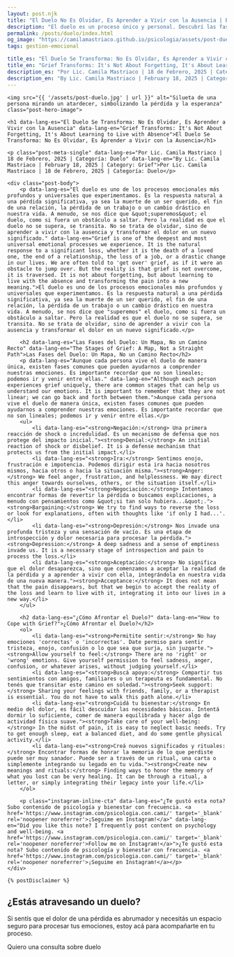```yaml
---
layout: post.njk
title: "El Duelo No Es Olvidar, Es Aprender a Vivir con la Ausencia | Blog Camila Mastriaco"
description: "El duelo es un proceso único y personal. Descubrí las fases del duelo y cómo podés transitarlo de una manera compasiva, aprendiendo a vivir con la ausencia."
permalink: /posts/duelo/index.html
og_image: "https://camilamastriaco.github.io/psicologia/assets/post-duelo.jpg"
tags: gestion-emocional

title_es: "El Duelo Se Transforma: No Es Olvidar, Es Aprender a Vivir con la Ausencia"
title_en: "Grief Transforms: It's Not About Forgetting, It's About Learning to Live with Absence"
description_es: "Por Lic. Camila Mastriaco | 18 de Febrero, 2025 | Categoría: Duelo"
description_en: "By Lic. Camila Mastriaco | February 18, 2025 | Category: Grief"
---
```




    <img src="{{ '/assets/post-duelo.jpg' | url }}" alt="Silueta de una persona mirando un atardecer, simbolizando la pérdida y la esperanza" class="post-hero-image">
    
    <h1 data-lang-es="El Duelo Se Transforma: No Es Olvidar, Es Aprender a Vivir con la Ausencia" data-lang-en="Grief Transforms: It's Not About Forgetting, It's About Learning to Live with Absence">El Duelo Se Transforma: No Es Olvidar, Es Aprender a Vivir con la Ausencia</h1>
<div id="share-buttons-container"></div>

    <p class="post-meta-single" data-lang-es="Por Lic. Camila Mastriaco | 18 de Febrero, 2025 | Categoría: Duelo" data-lang-en="By Lic. Camila Mastriaco | February 18, 2025 | Category: Grief">Por Lic. Camila Mastriaco | 18 de Febrero, 2025 | Categoría: Duelo</p>
    
    <div class="post-body">
        <p data-lang-es="El duelo es uno de los procesos emocionales más profundos y universales que experimentamos. Es la respuesta natural a una pérdida significativa, ya sea la muerte de un ser querido, el fin de una relación, la pérdida de un trabajo o un cambio drástico en nuestra vida. A menudo, se nos dice que &quot;superemos&quot; el duelo, como si fuera un obstáculo a saltar. Pero la realidad es que el duelo no se supera, se transita. No se trata de olvidar, sino de aprender a vivir con la ausencia y transformar el dolor en un nuevo significado." data-lang-en="Grief is one of the deepest and most universal emotional processes we experience. It is the natural response to a significant loss, whether it is the death of a loved one, the end of a relationship, the loss of a job, or a drastic change in our lives. We are often told to 'get over' grief, as if it were an obstacle to jump over. But the reality is that grief is not overcome, it is traversed. It is not about forgetting, but about learning to live with the absence and transforming the pain into a new meaning.">El duelo es uno de los procesos emocionales más profundos y universales que experimentamos. Es la respuesta natural a una pérdida significativa, ya sea la muerte de un ser querido, el fin de una relación, la pérdida de un trabajo o un cambio drástico en nuestra vida. A menudo, se nos dice que "superemos" el duelo, como si fuera un obstáculo a saltar. Pero la realidad es que el duelo no se supera, se transita. No se trata de olvidar, sino de aprender a vivir con la ausencia y transformar el dolor en un nuevo significado.</p>

        <h2 data-lang-es="Las Fases del Duelo: Un Mapa, No un Camino Recto" data-lang-en="The Stages of Grief: A Map, Not a Straight Path">Las Fases del Duelo: Un Mapa, No un Camino Recto</h2>
        <p data-lang-es="Aunque cada persona vive el duelo de manera única, existen fases comunes que pueden ayudarnos a comprender nuestras emociones. Es importante recordar que no son lineales; podemos ir y venir entre ellas." data-lang-en="Although each person experiences grief uniquely, there are common stages that can help us understand our emotions. It is important to remember that they are not linear; we can go back and forth between them.">Aunque cada persona vive el duelo de manera única, existen fases comunes que pueden ayudarnos a comprender nuestras emociones. Es importante recordar que no son lineales; podemos ir y venir entre ellas.</p>
        <ul>
            <li data-lang-es="<strong>Negación:</strong> Una primera reacción de shock o incredulidad. Es un mecanismo de defensa que nos protege del impacto inicial."><strong>Denial:</strong> An initial reaction of shock or disbelief. It is a defense mechanism that protects us from the initial impact.</li>
            <li data-lang-es="<strong>Ira:</strong> Sentimos enojo, frustración e impotencia. Podemos dirigir esta ira hacia nosotros mismos, hacia otros o hacia la situación misma."><strong>Anger:</strong> We feel anger, frustration, and helplessness. We may direct this anger towards ourselves, others, or the situation itself.</li>
            <li data-lang-es="<strong>Negociación:</strong> Intentamos encontrar formas de revertir la pérdida o buscamos explicaciones, a menudo con pensamientos como &quot;si tan solo hubiera...&quot;."><strong>Bargaining:</strong> We try to find ways to reverse the loss or look for explanations, often with thoughts like 'if only I had...'.</li>
            <li data-lang-es="<strong>Depresión:</strong> Nos invade una profunda tristeza y una sensación de vacío. Es una etapa de introspección y dolor necesaria para procesar la pérdida."><strong>Depression:</strong> A deep sadness and a sense of emptiness invade us. It is a necessary stage of introspection and pain to process the loss.</li>
            <li data-lang-es="<strong>Aceptación:</strong> No significa que el dolor desaparezca, sino que comenzamos a aceptar la realidad de la pérdida y a aprender a vivir con ella, integrándola en nuestra vida de una nueva manera."><strong>Acceptance:</strong> It does not mean that the pain disappears, but that we begin to accept the reality of the loss and learn to live with it, integrating it into our lives in a new way.</li>
        </ul>

        <h2 data-lang-es="¿Cómo Afrontar el Duelo?" data-lang-en="How to Cope with Grief?">¿Cómo Afrontar el Duelo?</h2>
        <ol>
            <li data-lang-es="<strong>Permitite sentir:</strong> No hay emociones 'correctas' o 'incorrectas'. Date permiso para sentir tristeza, enojo, confusión o lo que sea que surja, sin juzgarte."><strong>Allow yourself to feel:</strong> There are no 'right' or 'wrong' emotions. Give yourself permission to feel sadness, anger, confusion, or whatever arises, without judging yourself.</li>
            <li data-lang-es="<strong>Buscá apoyo:</strong> Compartir tus sentimientos con amigos, familiares o un terapeuta es fundamental. No tenés que transitar este camino en soledad."><strong>Seek support:</strong> Sharing your feelings with friends, family, or a therapist is essential. You do not have to walk this path alone.</li>
            <li data-lang-es="<strong>Cuidá tu bienestar:</strong> En medio del dolor, es fácil descuidar las necesidades básicas. Intentá dormir lo suficiente, comer de manera equilibrada y hacer algo de actividad física suave."><strong>Take care of your well-being:</strong> In the midst of pain, it is easy to neglect basic needs. Try to get enough sleep, eat a balanced diet, and do some gentle physical activity.</li>
            <li data-lang-es="<strong>Creá nuevos significados y rituales:</strong> Encontrar formas de honrar la memoria de lo que perdiste puede ser muy sanador. Puede ser a través de un ritual, una carta o simplemente integrando su legado en tu vida."><strong>Create new meanings and rituals:</strong> Finding ways to honor the memory of what you lost can be very healing. It can be through a ritual, a letter, or simply integrating their legacy into your life.</li>
        </ol>
        
        <p class="instagram-inline-cta" data-lang-es="¿Te gustó esta nota? Subo contenido de psicología y bienestar con frecuencia. <a href='https://www.instagram.com/psicologia.con.cami/' target='_blank' rel='noopener noreferrer'>¡Seguime en Instagram!</a>" data-lang-en="Did you like this note? I frequently post content on psychology and well-being. <a href='https://www.instagram.com/psicologia.con.cami/' target='_blank' rel='noopener noreferrer'>Follow me on Instagram!</a>">¿Te gustó esta nota? Subo contenido de psicología y bienestar con frecuencia. <a href='https://www.instagram.com/psicologia.con.cami/' target='_blank' rel='noopener noreferrer'>¡Seguime en Instagram!</a></p>
    </div>
    
    {% postDisclaimer %}

<section id="cta-post" class="no-padding-bottom" class="animate-on-scroll">
        <h2 data-lang-es="¿Estás atravesando un duelo?" data-lang-en="Are you going through a grieving process?">¿Estás atravesando un duelo?</h2>
        <p data-lang-es="Si sentís que el dolor de una pérdida es abrumador y necesitás un espacio seguro para procesar tus emociones, estoy acá para acompañarte en tu proceso." data-lang-en="If you feel that the pain of a loss is overwhelming and you need a safe space to process your emotions, I am here to accompany you in your process.">Si sentís que el dolor de una pérdida es abrumador y necesitás un espacio seguro para procesar tus emociones, estoy acá para acompañarte en tu proceso.</p>
        <a 
            class="btn whatsapp-trigger" 
            data-location="post_duelo_cta" 
            target="_blank" 
            rel="noopener noreferrer" 
            data-lang-es="Quiero una consulta sobre duelo" 
            data-lang-en="I want a consultation about grief" 
            data-whatsapp-es="Hola Camila, leí tu nota sobre el duelo y quisiera consultarte sobre las sesiones." 
            data-whatsapp-en="Hi Camila, I read your note about grief and would like to ask about the sessions." 
        >Quiero una consulta sobre duelo</a>
    </section>
